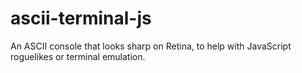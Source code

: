 # ascii-terminal-js
An ASCII console that looks sharp on Retina, to help with JavaScript roguelikes or terminal emulation.
